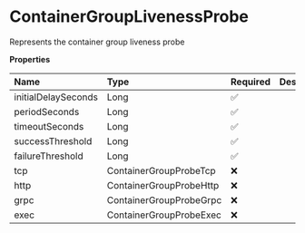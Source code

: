 # ContainerGroupLivenessProbe

Represents the container group liveness probe

**Properties**

| Name                | Type                    | Required | Description |
| :------------------ | :---------------------- | :------- | :---------- |
| initialDelaySeconds | Long                    | ✅       |             |
| periodSeconds       | Long                    | ✅       |             |
| timeoutSeconds      | Long                    | ✅       |             |
| successThreshold    | Long                    | ✅       |             |
| failureThreshold    | Long                    | ✅       |             |
| tcp                 | ContainerGroupProbeTcp  | ❌       |             |
| http                | ContainerGroupProbeHttp | ❌       |             |
| grpc                | ContainerGroupProbeGrpc | ❌       |             |
| exec                | ContainerGroupProbeExec | ❌       |             |
